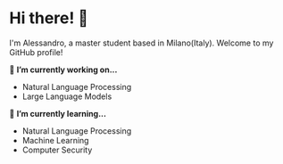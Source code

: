# Hi there! 👋

I'm Alessandro, a master student based in Milano(Italy). Welcome to my GitHub profile!

🔭 **I’m currently working on...**
- Natural Language Processing
- Large Language Models

🌱 **I’m currently learning...**
- Natural Language Processing
- Machine Learning
- Computer Security

<!--⚡ **Fun fact:**
[Interesting fact about yourself or something related to your interests.] -->

<!-- --- -->

<!-- ![Your GitHub stats](https://github-readme-stats.vercel.app/api?username=yourusername&show_icons=true&theme=radical) -->

<!-- --- -->

<!-- [![Top Langs](https://github-readme-stats.vercel.app/api/top-langs/?username=yourusername&layout=compact)](https://github.com/yourusername) -->
